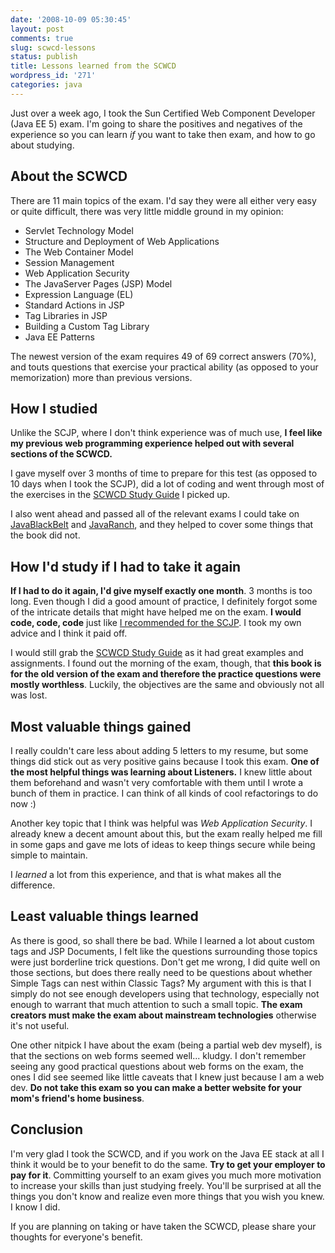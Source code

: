```yaml
---
date: '2008-10-09 05:30:45'
layout: post
comments: true
slug: scwcd-lessons
status: publish
title: Lessons learned from the SCWCD
wordpress_id: '271'
categories: java
---
```


Just over a week ago, I took the Sun Certified Web Component Developer (Java EE 5) exam. I'm going to share the positives and negatives of the experience so you can learn _if_ you want to take then exam, and how to go about studying.

## About the SCWCD

There are 11 main topics of the exam. I'd say they were all either very easy or quite difficult, there was very little middle ground in my opinion:

  * Servlet Technology Model
  * Structure and Deployment of Web Applications
  * The Web Container Model
  * Session Management
  * Web Application Security
  * The JavaServer Pages (JSP) Model
  * Expression Language (EL)
  * Standard Actions in JSP
  * Tag Libraries in JSP
  * Building a Custom Tag Library
  * Java EE Patterns

The newest version of the exam requires 49 of 69 correct answers (70%), and touts questions that exercise your practical ability (as opposed to your memorization) more than previous versions.

## How I studied

Unlike the SCJP, where I don't think experience was of much use, **I feel like my previous web programming experience helped out with several sections of the SCWCD.** 

I gave myself over 3 months of time to prepare for this test (as opposed to 10 days when I took the SCJP), did a lot of coding and went through most of the exercises in the [SCWCD Study Guide](http://www.amazon.com/Certified-Component-Developer-310-081-310-082/dp/0072258810/ref=pd_bbs_3?ie=UTF8&s=books&qid=1223529781&sr=8-3) I picked up. 

I also went ahead and passed all of the relevant exams I could take on [JavaBlackBelt](http://www.javablackbelt.com) and [JavaRanch](http://www.javaranch.com), and they helped to cover some things that the book did not.

## How I'd study if I had to take it again

**If I had to do it again, I'd give myself exactly one month**. 3 months is too long. Even though I did a good amount of practice, I definitely forgot some of the intricate details that might have helped me on the exam. **I would code, code, code** just like [I recommended for the SCJP](/java/how-not-to-pass-the-scjp-exam/). I took my own advice and I think it paid off.

I would still grab the [SCWCD Study Guide](http://www.amazon.com/Certified-Component-Developer-310-081-310-082/dp/0072258810/ref=pd_bbs_3?ie=UTF8&s=books&qid=1223529781&sr=8-3) as it had great examples and assignments. I found out the morning of the exam, though, that **this book is for the old version of the exam and therefore the practice questions were mostly worthless**. Luckily, the objectives are the same and obviously not all was lost.

## Most valuable things gained

I really couldn't care less about adding 5 letters to my resume, but some things did stick out as very positive gains because I took this exam. **One of the most helpful things was learning about Listeners.** I knew little about them beforehand and wasn't very comfortable with them until I wrote a bunch of them in practice. I can think of all kinds of cool refactorings to do now :)

Another key topic that I think was helpful was _Web Application Security_. I already knew a decent amount about this, but the exam really helped me fill in some gaps and gave me lots of ideas to keep things secure while being simple to maintain.

I _learned_ a lot from this experience, and that is what makes all the difference. 

## Least valuable things learned

As there is good, so shall there be bad. While I learned a lot about custom tags and JSP Documents, I felt like the questions surrounding those topics were just borderline trick questions. Don't get me wrong, I did quite well on those sections, but does there really need to be questions about whether Simple Tags can nest within Classic Tags? My argument with this is that I simply do not see enough developers using that technology, especially not enough to warrant that much attention to such a small topic. **The exam creators must make the exam about mainstream technologies** otherwise it's not useful.

One other nitpick I have about the exam (being a partial web dev myself), is that the sections on web forms seemed well... kludgy. I don't remember seeing any good practical questions about web forms on the exam, the ones I did see seemed like little caveats that I knew just because I am a web dev. **Do not take this exam so you can make a better website for your mom's friend's home business**.

## Conclusion

I'm very glad I took the SCWCD, and if you work on the Java EE stack at all I think it would be to your benefit to do the same. **Try to get your employer to pay for it**. Committing yourself to an exam gives you much more motivation to increase your skills than just studying freely. You'll be surprised at all the things you don't know and realize even more things that you wish you knew. I know I did. 

If you are planning on taking or have taken the SCWCD, please share your thoughts for everyone's benefit.
